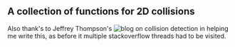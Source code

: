 ## A collection of functions for 2D collisions

Also thank's to Jeffrey Thompson's ![blog](https://www.jeffreythompson.org/collision-detection/) on collision detection in helping me write this, as before it multiple stackoverflow threads had to be visited.</br>
